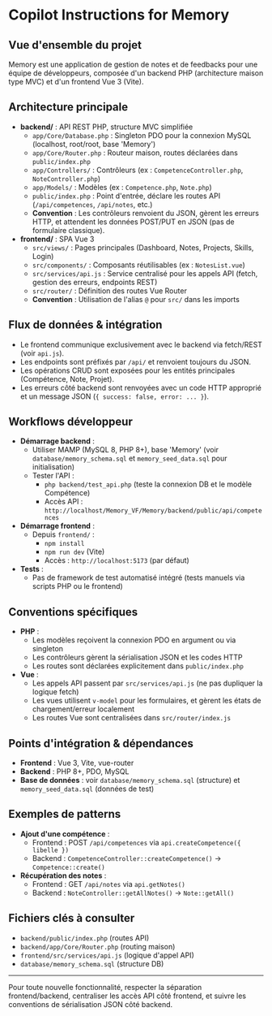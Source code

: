 # Copilot Instructions for Memory

## Vue d'ensemble du projet

Memory est une application de gestion de notes et de feedbacks pour une équipe de développeurs, composée d'un backend PHP (architecture maison type MVC) et d'un frontend Vue 3 (Vite).

## Architecture principale

- **backend/** : API REST PHP, structure MVC simplifiée
  - `app/Core/Database.php` : Singleton PDO pour la connexion MySQL (localhost, root/root, base 'Memory')
  - `app/Core/Router.php` : Routeur maison, routes déclarées dans `public/index.php`
  - `app/Controllers/` : Contrôleurs (ex : `CompetenceController.php`, `NoteController.php`)
  - `app/Models/` : Modèles (ex : `Competence.php`, `Note.php`)
  - `public/index.php` : Point d'entrée, déclare les routes API (`/api/competences`, `/api/notes`, etc.)
  - **Convention** : Les contrôleurs renvoient du JSON, gèrent les erreurs HTTP, et attendent les données POST/PUT en JSON (pas de formulaire classique).
- **frontend/** : SPA Vue 3
  - `src/views/` : Pages principales (Dashboard, Notes, Projects, Skills, Login)
  - `src/components/` : Composants réutilisables (ex : `NotesList.vue`)
  - `src/services/api.js` : Service centralisé pour les appels API (fetch, gestion des erreurs, endpoints REST)
  - `src/router/` : Définition des routes Vue Router
  - **Convention** : Utilisation de l'alias `@` pour `src/` dans les imports

## Flux de données & intégration

- Le frontend communique exclusivement avec le backend via fetch/REST (voir `api.js`).
- Les endpoints sont préfixés par `/api/` et renvoient toujours du JSON.
- Les opérations CRUD sont exposées pour les entités principales (Compétence, Note, Projet).
- Les erreurs côté backend sont renvoyées avec un code HTTP approprié et un message JSON (`{ success: false, error: ... }`).

## Workflows développeur

- **Démarrage backend** :
  - Utiliser MAMP (MySQL 8, PHP 8+), base 'Memory' (voir `database/memory_schema.sql` et `memory_seed_data.sql` pour initialisation)
  - Tester l'API :
    - `php backend/test_api.php` (teste la connexion DB et le modèle Compétence)
    - Accès API : `http://localhost/Memory_VF/Memory/backend/public/api/competences`
- **Démarrage frontend** :
  - Depuis `frontend/` :
    - `npm install`
    - `npm run dev` (Vite)
    - Accès : `http://localhost:5173` (par défaut)
- **Tests** :
  - Pas de framework de test automatisé intégré (tests manuels via scripts PHP ou le frontend)

## Conventions spécifiques

- **PHP** :
  - Les modèles reçoivent la connexion PDO en argument ou via singleton
  - Les contrôleurs gèrent la sérialisation JSON et les codes HTTP
  - Les routes sont déclarées explicitement dans `public/index.php`
- **Vue** :
  - Les appels API passent par `src/services/api.js` (ne pas dupliquer la logique fetch)
  - Les vues utilisent `v-model` pour les formulaires, et gèrent les états de chargement/erreur localement
  - Les routes Vue sont centralisées dans `src/router/index.js`

## Points d'intégration & dépendances

- **Frontend** : Vue 3, Vite, vue-router
- **Backend** : PHP 8+, PDO, MySQL
- **Base de données** : voir `database/memory_schema.sql` (structure) et `memory_seed_data.sql` (données de test)

## Exemples de patterns

- **Ajout d'une compétence** :
  - Frontend : POST `/api/competences` via `api.createCompetence({ libelle })`
  - Backend : `CompetenceController::createCompetence()` → `Competence::create()`
- **Récupération des notes** :
  - Frontend : GET `/api/notes` via `api.getNotes()`
  - Backend : `NoteController::getAllNotes()` → `Note::getAll()`

## Fichiers clés à consulter

- `backend/public/index.php` (routes API)
- `backend/app/Core/Router.php` (routing maison)
- `frontend/src/services/api.js` (logique d'appel API)
- `database/memory_schema.sql` (structure DB)

---

Pour toute nouvelle fonctionnalité, respecter la séparation frontend/backend, centraliser les accès API côté frontend, et suivre les conventions de sérialisation JSON côté backend.
